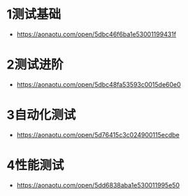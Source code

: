 # 1测试基础
- https://aonaotu.com/open/5dbc46f6ba1e53001199431f

# 2测试进阶
- https://aonaotu.com/open/5dbc48fa53593c0015de60e0

# 3自动化测试
- https://aonaotu.com/open/5d76415c3c024900115ecdbe

# 4性能测试
- https://aonaotu.com/open/5dd6838aba1e530011995e50


